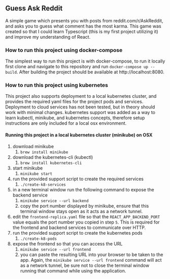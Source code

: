 ## Guess Ask Reddit

A simple game which presents you with posts from reddit.com/r/AskReddit, and asks you to guess what comment has the most karma. This game was created so that I could learn Typescript (this is my first project utilizing it) and improve my understanding of React.


### How to run this project using docker-compose

The simplest way to run this project is with docker-compose, to run it locally first clone and navigate to this repository and run `docker-compose up --build`. After building the project should be available at http://localhost:8080.


### How to run this project using kubernetes 

This project also supports deployment to a local kubernetes cluster, and provides the required yaml files for the 
project pods and services. Deployment to cloud services has not been tested, but in theory should work with minimal changes.
kubernetes support was added as a way to learn kubectl, minikube, and kubernetes concepts, therefore setup instructions are
only included for a local osx environment.  


#### Running this project in a local kubernetes cluster (minikube) on OSX

1. download minikube
   1. `brew install minikube`
2. download the kubernetes-cli (kubectl)
   1. `brew install kubernetes-cli`
3. start minikube 
   1. `minikube start`
4. run the provided support script to create the required services
   1. `./create-k8-services`
5. in a new terminal window run the following command to expose the backend service 
   1. `minikube service --url backend`
   2. copy the port number displayed by minikube, ensure that this terminal window stays open as it acts as a network tunnel.
6. edit the `frontend-replica.yaml` file so that the `REACT_APP_BACKEND_PORT` value equals the port number you copied in step `5`. This is required for the frontend and backend services to communicate over HTTP.
7. run the provided support script to create the kubernetes pods 
   1. `./create-k8-pods`
8. expose the frontend so that you can access the URL 
   1. `minikube service --url frontend`
   2. you can paste the resulting URL into your browser to be taken to the app. Again, the `minikube service --url frontend` command will act as a network tunnel, be sure not to close the terminal window running that command while using the application.